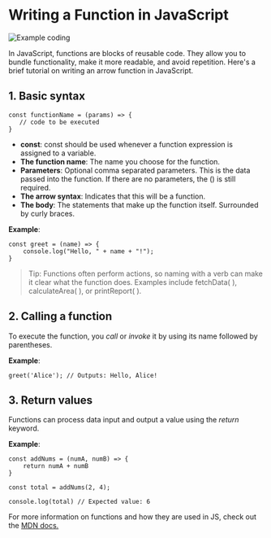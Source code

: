 # Writing a Function in JavaScript

![Example coding](https://images.unsplash.com/photo-1711659829586-fa5d64ac9b7a?q=80&w=1473&auto=format&fit=crop&ixlib=rb-4.0.3&ixid=M3wxMjA3fDB8MHxwaG90by1wYWdlfHx8fGVufDB8fHx8fA%3D%3D)

 In JavaScript, functions are blocks of reusable code. They allow you to bundle functionality, make it more readable, and avoid repetition. Here's a brief tutorial on writing an arrow function in JavaScript.

## 1. Basic syntax

 ```
 const functionName = (params) => { 
    // code to be executed
 }
 ```

* **const**: const should be used whenever a function expression is assigned to a variable.
* **The function name**: The name you choose for the function.
* **Parameters**: Optional comma separated parameters. This is the data passed into the function. If there are no parameters, the () is still required.
* **The arrow syntax**: Indicates that this will be a function.
* **The body**: The statements that make up the function itself. Surrounded by curly braces.

**Example**:

```
const greet = (name) => { 
    console.log("Hello, " + name + "!");
}
```

> Tip: Functions often perform actions, so naming with a verb can make it clear what the function does.
 Examples include fetchData( ), calculateArea( ), or printReport( ). 

## 2. Calling a function

To execute the function, you *call* or *invoke* it by using its name followed by parentheses.

**Example**:

```
greet('Alice'); // Outputs: Hello, Alice!
```

## 3. Return values

Functions can process data input and output a value using the *return* keyword.

 **Example**: 

```
const addNums = (numA, numB) => {
    return numA + numB
}

const total = addNums(2, 4);

console.log(total) // Expected value: 6
```

For more information on functions and how they are used in JS, check out the [MDN docs.](https://developer.mozilla.org/en-US/docs/Web/JavaScript/Guide/Functions)
